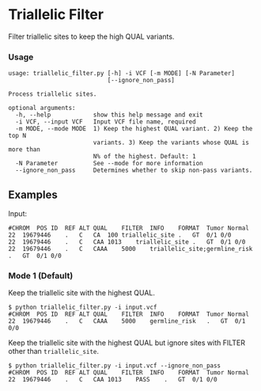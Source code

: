 # Triallelic Filter
Filter triallelic sites to keep the high QUAL variants.

### Usage ###
```
usage: triallelic_filter.py [-h] -i VCF [-m MODE] [-N Parameter]
                            [--ignore_non_pass]

Process triallelic sites.

optional arguments:
  -h, --help            show this help message and exit
  -i VCF, --input VCF   Input VCF file name, required
  -m MODE, --mode MODE  1) Keep the highest QUAL variant. 2) Keep the top N
                        variants. 3) Keep the variants whose QUAL is more than
                        N% of the highest. Default: 1
  -N Parameter          See --mode for more information
  --ignore_non_pass     Determines whether to skip non-pass variants.
```
## Examples
Input:
```
#CHROM	POS	ID	REF	ALT	QUAL	FILTER	INFO	FORMAT	Tumor Normal
22	19679446	.	C	CA	100	triallelic_site	.	GT	0/1	0/0
22	19679446	.	C	CAA	1013	triallelic_site	.	GT	0/1	0/0
22	19679446	.	C	CAAA	5000	triallelic_site;germline_risk	.	GT	0/1	0/0
```
### Mode 1 (Default) ###
Keep the triallelic site with the highest QUAL.
```
$ python triallelic_filter.py -i input.vcf
#CHROM	POS	ID	REF	ALT	QUAL	FILTER	INFO	FORMAT	Tumor Normal
22	19679446	.	C	CAAA	5000	germline_risk	.	GT	0/1	0/0
```
Keep the triallelic site with the highest QUAL but ignore sites with FILTER other than `triallelic_site`.
```
$ python triallelic_filter.py -i input.vcf --ignore_non_pass
#CHROM	POS	ID	REF	ALT	QUAL	FILTER	INFO	FORMAT	Tumor Normal
22	19679446	.	C	CAA	1013	PASS	.	GT	0/1	0/0
```

